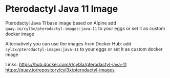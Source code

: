 # Pterodactyl Java 11 Image
Pterodactyl Java 11 base image based on Alpine
  add 
  ```quay.io/cyl3x/pterodactyl-images:java-11``` 
  to your eggs or set it as custom docker image

Alternatively you can use the images from Docker Hub:
  add 
  ```cyl3x/pterodactyl-images:java-11```
  to your eggs or set it as custom docker image

Links:
https://hub.docker.com/r/cyl3x/pterodactyl-java-11
https://quay.io/repository/cyl3x/pterodactyl-images
